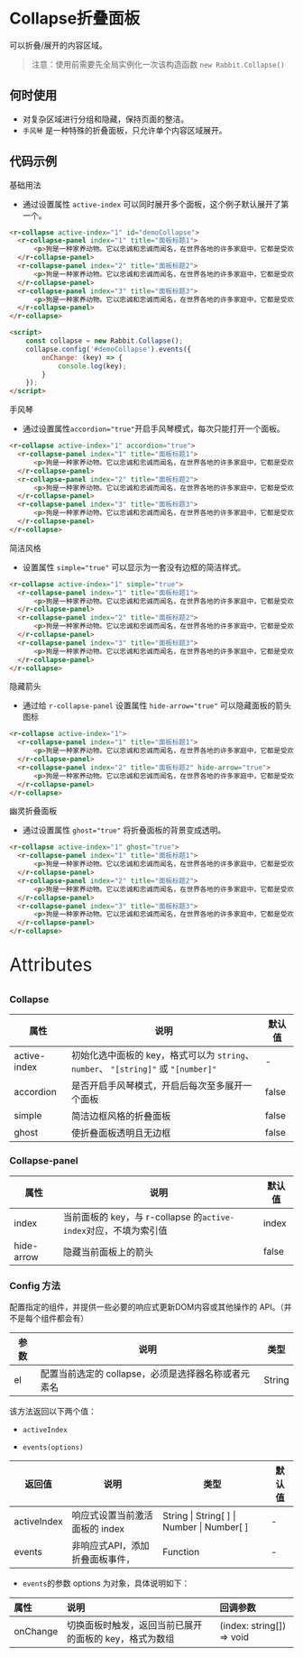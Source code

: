 # Collapse折叠面板

可以折叠/展开的内容区域。

> 注意：使用前需要先全局实例化一次该构造函数  `new Rabbit.Collapse()`

## 何时使用

- 对复杂区域进行分组和隐藏，保持页面的整洁。
- `手风琴` 是一种特殊的折叠面板，只允许单个内容区域展开。


## 代码示例

基础用法

- 通过设置属性 `active-index` 可以同时展开多个面板，这个例子默认展开了第一个。

```html
<r-collapse active-index="1" id="demoCollapse">
  <r-collapse-panel index="1" title="面板标题1">
      <p>狗是一种家养动物。它以忠诚和忠诚而闻名，在世界各地的许多家庭中，它都是受欢迎的客人。</p>
  </r-collapse-panel>
  <r-collapse-panel index="2" title="面板标题2">
      <p>狗是一种家养动物。它以忠诚和忠诚而闻名，在世界各地的许多家庭中，它都是受欢迎的客人。</p>
  </r-collapse-panel>
  <r-collapse-panel index="3" title="面板标题3">
      <p>狗是一种家养动物。它以忠诚和忠诚而闻名，在世界各地的许多家庭中，它都是受欢迎的客人。</p>
  </r-collapse-panel>
</r-collapse>

<script>
    const collapse = new Rabbit.Collapse();
    collapse.config('#demoCollapse').events({
        onChange: (key) => {
            console.log(key);
        }
    });
</script>
```

手风琴

- 通过设置属性`accordion="true"`开启手风琴模式，每次只能打开一个面板。

```html
<r-collapse active-index="1" accordion="true">
  <r-collapse-panel index="1" title="面板标题1">
      <p>狗是一种家养动物。它以忠诚和忠诚而闻名，在世界各地的许多家庭中，它都是受欢迎的客人。</p>
  </r-collapse-panel>
  <r-collapse-panel index="2" title="面板标题2">
      <p>狗是一种家养动物。它以忠诚和忠诚而闻名，在世界各地的许多家庭中，它都是受欢迎的客人。</p>
  </r-collapse-panel>
  <r-collapse-panel index="3" title="面板标题3">
      <p>狗是一种家养动物。它以忠诚和忠诚而闻名，在世界各地的许多家庭中，它都是受欢迎的客人。</p>
  </r-collapse-panel>
</r-collapse>
```

简洁风格

- 设置属性 `simple="true"` 可以显示为一套没有边框的简洁样式。

```html
<r-collapse active-index="1" simple="true">
  <r-collapse-panel index="1" title="面板标题1">
      <p>狗是一种家养动物。它以忠诚和忠诚而闻名，在世界各地的许多家庭中，它都是受欢迎的客人。</p>
  </r-collapse-panel>
  <r-collapse-panel index="2" title="面板标题2">
      <p>狗是一种家养动物。它以忠诚和忠诚而闻名，在世界各地的许多家庭中，它都是受欢迎的客人。</p>
  </r-collapse-panel>
  <r-collapse-panel index="3" title="面板标题3">
      <p>狗是一种家养动物。它以忠诚和忠诚而闻名，在世界各地的许多家庭中，它都是受欢迎的客人。</p>
  </r-collapse-panel>
</r-collapse>
```

隐藏箭头

- 通过给 `r-collapse-panel` 设置属性 `hide-arrow="true"` 可以隐藏面板的箭头图标

```html
<r-collapse active-index="1">
  <r-collapse-panel index="1" title="面板标题1">
      <p>狗是一种家养动物。它以忠诚和忠诚而闻名，在世界各地的许多家庭中，它都是受欢迎的客人。</p>
  </r-collapse-panel>
  <r-collapse-panel index="2" title="面板标题2" hide-arrow="true">
      <p>狗是一种家养动物。它以忠诚和忠诚而闻名，在世界各地的许多家庭中，它都是受欢迎的客人。</p>
  </r-collapse-panel>
</r-collapse>
```

幽灵折叠面板

- 通过设置属性 `ghost="true"` 将折叠面板的背景变成透明。

```html
<r-collapse active-index="1" ghost="true">
  <r-collapse-panel index="1" title="面板标题1">
      <p>狗是一种家养动物。它以忠诚和忠诚而闻名，在世界各地的许多家庭中，它都是受欢迎的客人。</p>
  </r-collapse-panel>
  <r-collapse-panel index="2" title="面板标题2">
      <p>狗是一种家养动物。它以忠诚和忠诚而闻名，在世界各地的许多家庭中，它都是受欢迎的客人。</p>
  </r-collapse-panel>
  <r-collapse-panel index="3" title="面板标题3">
      <p>狗是一种家养动物。它以忠诚和忠诚而闻名，在世界各地的许多家庭中，它都是受欢迎的客人。</p>
  </r-collapse-panel>
</r-collapse>
```

<p style="font-size: 32px">Attributes</p>

### Collapse

| 属性             | 说明                                                         | 默认值 |
| ---------------- | ------------------------------------------------------------ | ------ |
| active-index | 初始化选中面板的 key，格式可以为 `string`、`number`、 `"[string]"` 或 `"[number]"` | -      |
| accordion        | 是否开启手风琴模式，开启后每次至多展开一个面板               | false  |
| simple           | 简洁边框风格的折叠面板                                       | false  |
| ghost            | 使折叠面板透明且无边框                                       | false  |

### Collapse-panel

| 属性       | 说明                                                         | 默认值 |
| ---------- | ------------------------------------------------------------ | ------ |
| index        | 当前面板的 key，与 r-collapse 的`active-index`对应，不填为索引值 | index  |
| hide-arrow | 隐藏当前面板上的箭头                                         | false  |

### Config  方法

配置指定的组件，并提供一些必要的响应式更新DOM内容或其他操作的 API。（并不是每个组件都会有）

| 参数 | 说明                                                | 类型   |
| ---- | --------------------------------------------------- | ------ |
| el   | 配置当前选定的 collapse，必须是选择器名称或者元素名 | String |

该方法返回以下两个值：

- `activeIndex`

- `events(options)`

| 返回值    | 说明                            | 类型                                        | 默认值 |
| --------- | ------------------------------- | ------------------------------------------- | ------ |
| activeIndex | 响应式设置当前激活面板的 index    | String  \| String[ ] \| Number \| Number[ ] | -      |
| events    | 非响应式API，添加折叠面板事件， | Function                                    | -      |

- `events`的参数 options 为对象，具体说明如下：

| 属性     | 说明                                                   | 回调参数               |
| :------- | :----------------------------------------------------- | :--------------------- |
| onChange | 切换面板时触发，返回当前已展开的面板的 key，格式为数组 | (index: string[]) => void |